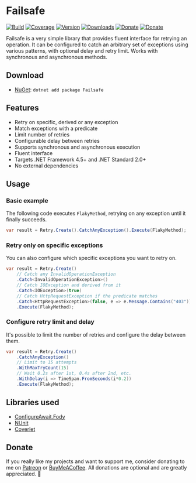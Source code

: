 # Failsafe

[![Build](https://github.com/Tyrrrz/Failsafe/workflows/CI/badge.svg)](https://github.com/Tyrrrz/Failsafe/actions)
[![Coverage](https://img.shields.io/codecov/c/gh/Tyrrrz/Failsafe/master.svg)](https://codecov.io/gh/Tyrrrz/Failsafe)
[![Version](https://img.shields.io/nuget/v/Failsafe.svg)](https://nuget.org/packages/Failsafe)
[![Downloads](https://img.shields.io/nuget/dt/Failsafe.svg)](https://nuget.org/packages/Failsafe)
[![Donate](https://img.shields.io/badge/patreon-donate-yellow.svg)](https://patreon.com/tyrrrz)
[![Donate](https://img.shields.io/badge/buymeacoffee-donate-yellow.svg)](https://buymeacoffee.com/tyrrrz)

Failsafe is a very simple library that provides fluent interface for retrying an operation. It can be configured to catch an arbitrary set of exceptions using various patterns, with optional delay and retry limit. Works with synchronous and asynchronous methods.

## Download

- [NuGet](https://nuget.org/packages/Failsafe): `dotnet add package Failsafe`

## Features

- Retry on specific, derived or any exception
- Match exceptions with a predicate
- Limit number of retries
- Configurable delay between retries
- Supports synchronous and asynchronous execution
- Fluent interface
- Targets .NET Framework 4.5+ and .NET Standard 2.0+
- No external dependencies

## Usage

### Basic example

The following code executes `FlakyMethod`, retrying on any exception until it finally succeeds.

```c#
var result = Retry.Create().CatchAnyException().Execute(FlakyMethod);
```

### Retry only on specific exceptions

You can also configure which specific exceptions you want to retry on.

```c#
var result = Retry.Create()
    // Catch any InvalidOperationException
    .Catch<InvalidOperationException>()
    // Catch IOException and derived from it
    .Catch<IOException>(true)
    // Catch HttpRequestException if the predicate matches
    .Catch<HttpRequestException>(false, e => e.Message.Contains("403"))
    .Execute(FlakyMethod);
```

### Configure retry limit and delay

It's possible to limit the number of retries and configure the delay between them.

```c#
var result = Retry.Create()
    .CatchAnyException()
    // Limit to 15 attempts
    .WithMaxTryCount(15)
    // Wait 0.2s after 1st, 0.4s after 2nd, etc.
    .WithDelay(i => TimeSpan.FromSeconds(i*0.2))
    .Execute(FlakyMethod);
```

## Libraries used

- [ConfigureAwait.Fody](https://github.com/Fody/ConfigureAwait)
- [NUnit](https://github.com/nunit/nunit)
- [Coverlet](https://github.com/tonerdo/coverlet)

## Donate

If you really like my projects and want to support me, consider donating to me on [Patreon](https://patreon.com/tyrrrz) or [BuyMeACoffee](https://buymeacoffee.com/tyrrrz). All donations are optional and are greatly appreciated. 🙏